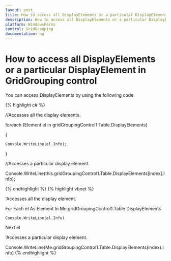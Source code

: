 ```yaml
---
layout: post
title: How to access all DisplayElements or a particular DisplayElement in GridGrouping control | WindowsForms | Syncfusion
description: How to access all DisplayElements or a particular DisplayElement in GridGrouping control
platform: WindowsForms
control: GridGrouping
documentation: ug
---
```


# How to access all DisplayElements or a particular DisplayElement in GridGrouping control

You can access DisplayElements by using the following code.



{% highlight c# %}

//Accesses all the display elements.

foreach (Element el in gridGroupingControl1.Table.DisplayElements)

{

    Console.WriteLine(el.Info);

}



//Accesses a particular display element.

Console.WriteLine(this.gridGroupingControl1.Table.DisplayElements[index].Info);



{% endhighlight  %}
{% highlight vbnet %}



'Accesses all the display element.

 For Each el As Element In Me.gridGroupingControl1.Table.DisplayElements

    Console.WriteLine(el.Info)

 Next el



'Accesses a particular display element.

Console.WriteLine(Me.gridGroupingControl1.Table.DisplayElements(index).Info)
{% endhighlight  %}
